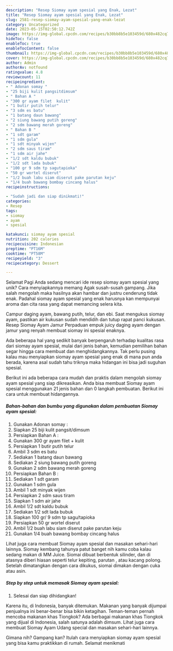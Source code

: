 ```yaml
---
description: "Resep Siomay ayam spesial yang Enak, Lezat"
title: "Resep Siomay ayam spesial yang Enak, Lezat"
slug: 2581-resep-siomay-ayam-spesial-yang-enak-lezat
category: Uncategorized
date: 2023-05-15T02:50:12.742Z
image: https://img-global.cpcdn.com/recipes/b30bb8b5e103459d/680x482cq70/siomay-ayam-spesial-foto-resep-utama.jpg
hideToc: false
enableToc: true
enableTocContent: false
thumbnail: https://img-global.cpcdn.com/recipes/b30bb8b5e103459d/680x482cq70/siomay-ayam-spesial-foto-resep-utama.jpg
cover: https://img-global.cpcdn.com/recipes/b30bb8b5e103459d/680x482cq70/siomay-ayam-spesial-foto-resep-utama.jpg
author: Admin
authorAv: notfound
ratingvalue: 4.8
reviewcount: 11
recipeingredient:
- " Adonan somay "
- "25 biji kulit pangsitdimsum"
- " Bahan A "
- "300 gr ayam filet  kulit"
- "1 butir putih telur"
- "3 sdm es batu"
- "1 batang daun bawang"
- "2 siung bawang putih goreng"
- "2 sdm bawang merah goreng"
- " Bahan B "
- "1 sdt garam"
- "1 sdm gula"
- "1 sdt minyak wijen"
- "2 sdm saus tiram"
- "1 sdm air jahe"
- "1/2 sdt kaldu bubuk"
- "1/2 sdt lada bubuk"
- "100 gr 9 sdm tp sagutapioka"
- "50 gr wortel diserut"
- "1/2 buah labu siam diserut pake parutan keju"
- "1/4 buah bawang bombay cincang halus"
recipeinstructions:

- "Sudah jadi dan siap dinikmati!"
categories:
- Resep
tags:
- siomay
- ayam
- spesial

katakunci: siomay ayam spesial 
nutrition: 202 calories
recipecuisine: Indonesian
preptime: "PT16M"
cooktime: "PT58M"
recipeyield: "3"
recipecategory: Dessert

---
```



Selamat Pagi Anda sedang mencari ide resep siomay ayam spesial yang unik? Cara menyiapkannya memang Agak susah-susah gampang. Jika salah mengolah maka hasilnya akan hambar dan justru cenderung tidak enak. Padahal siomay ayam spesial yang enak harusnya kan mempunyai aroma dan cita rasa yang dapat memancing selera kita.


Campur daging ayam, bawang putih, telur, dan ebi. Saat mengukus siomay ayam, pastikan air kukusan sudah mendidih dan tutup rapat panci kukusan. Resep Siomay Ayam Jamur Perpaduan empuk juicy daging ayam dengan jamur yang renyah membuat siomay ini spesial enaknya.

Ada beberapa hal yang sedikit banyak berpengaruh terhadap kualitas rasa dari siomay ayam spesial, mulai dari jenis bahan, kemudian pemilihan bahan segar hingga cara membuat dan menghidangkannya. Tak perlu pusing kalau mau menyiapkan siomay ayam spesial yang enak di mana pun anda berada, karena asal sudah tahu triknya maka hidangan ini bisa jadi suguhan spesial.


Berikut ini ada beberapa cara mudah dan praktis dalam mengolah siomay ayam spesial yang siap dikreasikan. Anda bisa membuat Siomay ayam spesial menggunakan 21 jenis bahan dan 0 langkah pembuatan. Berikut ini cara untuk membuat hidangannya.

<!--inarticleads1-->

##### Bahan-bahan dan bumbu yang digunakan dalam pembuatan Siomay ayam spesial:

1. Gunakan  Adonan somay :
1. Siapkan 25 biji kulit pangsit/dimsum
1. Persiapkan  Bahan A :
1. Gunakan 300 gr ayam filet + kulit
1. Persiapkan 1 butir putih telur
1. Ambil 3 sdm es batu
1. Sediakan 1 batang daun bawang
1. Sediakan 2 siung bawang putih goreng
1. Gunakan 2 sdm bawang merah goreng
1. Persiapkan  Bahan B :
1. Sediakan 1 sdt garam
1. Gunakan 1 sdm gula
1. Ambil 1 sdt minyak wijen
1. Persiapkan 2 sdm saus tiram
1. Siapkan 1 sdm air jahe
1. Ambil 1/2 sdt kaldu bubuk
1. Sediakan 1/2 sdt lada bubuk
1. Siapkan 100 gr/ 9 sdm tp sagu/tapioka
1. Persiapkan 50 gr wortel diserut
1. Ambil 1/2 buah labu siam diserut pake parutan keju
1. Gunakan 1/4 buah bawang bombay cincang halus


Lihat juga cara membuat Siomay ayam spesial dan masakan sehari-hari lainnya. Siomay kembang tahunya patut banget nih kamu coba kalau sedang makan di MM Juice. Siomai dibuat berbentuk silinder, dan di atasnya diberi hiasan seperti telur kepiting, parutan , atau kacang polong. Setelah dimatangkan dengan cara dikukus, siomai dimakan dengan cuka atau asin. 

<!--inarticleads2-->

##### Step by step untuk memasak Siomay ayam spesial:


1. Selesai dan siap dihidangkan!

Karena itu, di Indonesia, banyak ditemukan. Makanan yang banyak dijumpai penjualnya ini benar-benar bisa bikin ketagihan. Teman-teman pernah mencoba makanan khas Tiongkok? Ada berbagai makanan khas Tiongkok yang dijual di Indonesia, salah satunya adalah dimsum. Lihat juga cara membuat Siomay Ayam Udang special dan masakan sehari-hari lainnya. 

Gimana nih? Gampang kan? Itulah cara menyiapkan siomay ayam spesial yang bisa kamu praktikkan di rumah. Selamat menikmati

